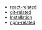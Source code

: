 

- [react-related](docs/create-react-app.md)
- [git-related](docs/git-commands.md )
- [Installation](docs/installation.md)
- [npm-related](docs/npm-commands.md)




